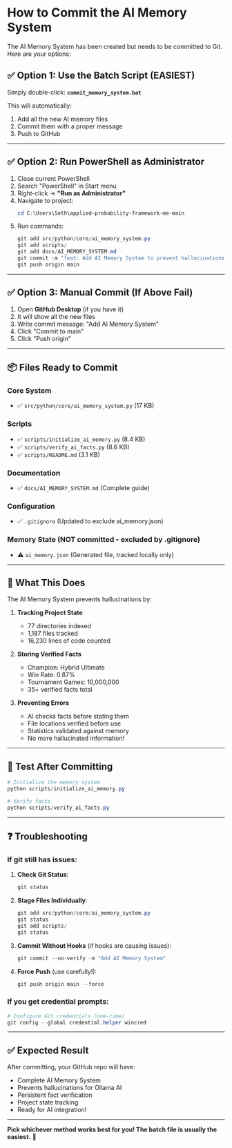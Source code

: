 # How to Commit the AI Memory System

The AI Memory System has been created but needs to be committed to Git. Here are your options:

## ✅ **Option 1: Use the Batch Script (EASIEST)**

Simply double-click: **`commit_memory_system.bat`**

This will automatically:
1. Add all the new AI memory files
2. Commit them with a proper message
3. Push to GitHub

---

## ✅ **Option 2: Run PowerShell as Administrator**

1. Close current PowerShell
2. Search "PowerShell" in Start menu
3. Right-click → **"Run as Administrator"**
4. Navigate to project:
   ```powershell
   cd C:\Users\Seth\applied-probability-framework-me-main
   ```
5. Run commands:
   ```powershell
   git add src/python/core/ai_memory_system.py
   git add scripts/
   git add docs/AI_MEMORY_SYSTEM.md
   git commit -m "feat: Add AI Memory System to prevent hallucinations"
   git push origin main
   ```

---

## ✅ **Option 3: Manual Commit (If Above Fail)**

1. Open **GitHub Desktop** (if you have it)
2. It will show all the new files
3. Write commit message: "Add AI Memory System"
4. Click "Commit to main"
5. Click "Push origin"

---

## 📦 **Files Ready to Commit**

### Core System
- ✅ `src/python/core/ai_memory_system.py` (17 KB)

### Scripts
- ✅ `scripts/initialize_ai_memory.py` (8.4 KB)
- ✅ `scripts/verify_ai_facts.py` (8.6 KB)
- ✅ `scripts/README.md` (3.1 KB)

### Documentation
- ✅ `docs/AI_MEMORY_SYSTEM.md` (Complete guide)

### Configuration
- ✅ `.gitignore` (Updated to exclude ai_memory.json)

### Memory State (NOT committed - excluded by .gitignore)
- ⚠️ `ai_memory.json` (Generated file, tracked locally only)

---

## 🎯 **What This Does**

The AI Memory System prevents hallucinations by:

1. **Tracking Project State**
   - 77 directories indexed
   - 1,187 files tracked
   - 16,230 lines of code counted

2. **Storing Verified Facts**
   - Champion: Hybrid Ultimate
   - Win Rate: 0.87%
   - Tournament Games: 10,000,000
   - 35+ verified facts total

3. **Preventing Errors**
   - AI checks facts before stating them
   - File locations verified before use
   - Statistics validated against memory
   - No more hallucinated information!

---

## 🧪 **Test After Committing**

```powershell
# Initialize the memory system
python scripts/initialize_ai_memory.py

# Verify facts
python scripts/verify_ai_facts.py
```

---

## ❓ **Troubleshooting**

### If git still has issues:

1. **Check Git Status**:
   ```powershell
   git status
   ```

2. **Stage Files Individually**:
   ```powershell
   git add src/python/core/ai_memory_system.py
   git status
   git add scripts/
   git status
   ```

3. **Commit Without Hooks** (if hooks are causing issues):
   ```powershell
   git commit --no-verify -m "Add AI Memory System"
   ```

4. **Force Push** (use carefully!):
   ```powershell
   git push origin main --force
   ```

### If you get credential prompts:

```powershell
# Configure Git credentials (one-time)
git config --global credential.helper wincred
```

---

## ✅ **Expected Result**

After committing, your GitHub repo will have:
- Complete AI Memory System
- Prevents hallucinations for Ollama AI
- Persistent fact verification
- Project state tracking
- Ready for AI integration!

---

**Pick whichever method works best for you! The batch file is usually the easiest.** 🚀

